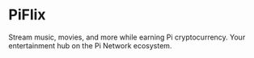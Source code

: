 # PiFlix
 Stream music, movies, and more while earning Pi cryptocurrency. Your entertainment hub on the Pi Network ecosystem.
